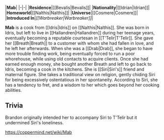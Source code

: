 |**Mab**|
|-|-|
|**Residence**|[[Bevalis\|Bevalis]]|
|**Nationality**|[[Idrian\|Idrian]]|
|**Homeworld**|[[Nalthis\|Nalthis]]|
|**Universe**|[[Cosmere\|Cosmere]]|
|**Introduced In**|*[[Warbreaker\|Warbreaker]]*|

**Mab** is a cook from [[Idris\|Idris]] on [[Nalthis\|Nalthis]].
She was born in Idris, but left to live in [[Hallandren\|Hallandren]] during her teenage years, eventually becoming a reputable courtesan in [[T'Telir\|T'Telir]]. She gave her [[Breath\|Breath]] to a customer with whom she had fallen in love, and he left her afterwards. When she was a [[Drab\|Drab]], she began to have more trouble finding work, being eventually forced to run a poor whorehouse, while using old contacts to acquire clients. Once she had earned enough money, she bought another Breath and left to go back to Idris, becoming a cook in the kitchens.
She is [[Siri\|Siri's]] friend and maternal figure. She takes a traditional view on religion, gently chiding Siri for being excessively ostentatious in her spontaneity. According to Siri, she has a tendency to fret, and a wisdom to her which goes beyond her cooking abilities.

## Trivia
Brandon originally intended her to accompany Siri to T'Telir but it undermined Siri's loneliness.


https://coppermind.net/wiki/Mab